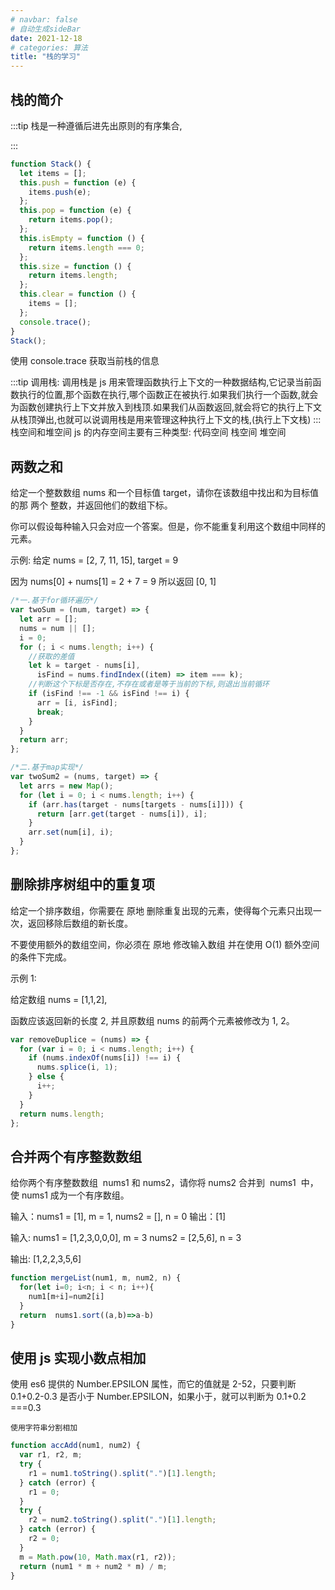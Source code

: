 ```yaml
---
# navbar: false
# 自动生成sideBar
date: 2021-12-18
# categories: 算法
title: "栈的学习"
---
```


## 栈的简介

:::tip
栈是一种遵循后进先出原则的有序集合,

:::

```js
function Stack() {
  let items = [];
  this.push = function (e) {
    items.push(e);
  };
  this.pop = function (e) {
    return items.pop();
  };
  this.isEmpty = function () {
    return items.length === 0;
  };
  this.size = function () {
    return items.length;
  };
  this.clear = function () {
    items = [];
  };
  console.trace();
}
Stack();
```

使用 console.trace 获取当前栈的信息

:::tip
调用栈: 调用栈是 js 用来管理函数执行上下文的一种数据结构,它记录当前函数执行的位置,那个函数在执行,哪个函数正在被执行.如果我们执行一个函数,就会为函数创建执行上下文并放入到栈顶.如果我们从函数返回,就会将它的执行上下文从栈顶弹出,也就可以说调用栈是用来管理这种执行上下文的栈,(执行上下文栈)
:::
栈空间和堆空间
js 的内存空间主要有三种类型:
代码空间
栈空间
堆空间

## 两数之和

给定一个整数数组 nums 和一个目标值 target，请你在该数组中找出和为目标值的那 两个 整数，并返回他们的数组下标。

你可以假设每种输入只会对应一个答案。但是，你不能重复利用这个数组中同样的元素。

示例:
给定 nums = [2, 7, 11, 15], target = 9

因为 nums[0] + nums[1] = 2 + 7 = 9
所以返回 [0, 1]

```js
/*一.基于for循环遍历*/
var twoSum = (num, target) => {
  let arr = [];
  nums = num || [];
  i = 0;
  for (; i < nums.length; i++) {
    //获取的差值
    let k = target - nums[i],
      isFind = nums.findIndex((item) => item === k);
    //判断这个下标是否存在,不存在或者是等于当前的下标,则退出当前循环
    if (isFind !== -1 && isFind !== i) {
      arr = [i, isFind];
      break;
    }
  }
  return arr;
};

/*二.基于map实现*/
var twoSum2 = (nums, target) => {
  let arrs = new Map();
  for (let i = 0; i < nums.length; i++) {
    if (arr.has(target - nums[targets - nums[i]])) {
      return [arr.get(target - nums[i]), i];
    }
    arr.set(num[i], i);
  }
};
```

## 删除排序树组中的重复项

给定一个排序数组，你需要在 原地 删除重复出现的元素，使得每个元素只出现一次，返回移除后数组的新长度。

不要使用额外的数组空间，你必须在 原地 修改输入数组 并在使用 O(1) 额外空间的条件下完成。

示例 1:

给定数组 nums = [1,1,2],

函数应该返回新的长度 2, 并且原数组 nums 的前两个元素被修改为 1, 2。

```js
var removeDuplice = (nums) => {
  for (var i = 0; i < nums.length; i++) {
    if (nums.indexOf(nums[i]) !== i) {
      nums.splice(i, 1);
    } else {
      i++;
    }
  }
  return nums.length;
};
```

## 合并两个有序整数数组

给你两个有序整数数组  nums1 和 nums2，请你将 nums2 合并到  nums1  中，使 nums1 成为一个有序数组。

输入：nums1 = [1], m = 1, nums2 = [], n = 0
输出：[1]

输入:
nums1 = [1,2,3,0,0,0], m = 3
nums2 = [2,5,6], n = 3

输出: [1,2,2,3,5,6]

```js
function mergeList(num1, m, num2, n) {
  for(let i=0; i<n; i < n; i++){
    num1[m+i]=num2[i]
  }
  return  nums1.sort((a,b)=>a-b)
}
```

## 使用 js 实现小数点相加

使用 es6 提供的 Number.EPSILON 属性，而它的值就是 2-52，只要判断 0.1+0.2-0.3 是否小于 Number.EPSILON，如果小于，就可以判断为 0.1+0.2 ===0.3

`使用字符串分割相加`

```js
function accAdd(num1, num2) {
  var r1, r2, m;
  try {
    r1 = num1.toString().split(".")[1].length;
  } catch (error) {
    r1 = 0;
  }
  try {
    r2 = num2.toString().split(".")[1].length;
  } catch (error) {
    r2 = 0;
  }
  m = Math.pow(10, Math.max(r1, r2));
  return (num1 * m + num2 * m) / m;
}
```
